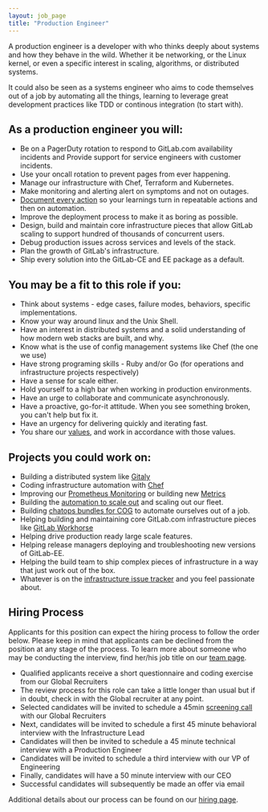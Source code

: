 ```yaml
---
layout: job_page
title: "Production Engineer"
---
```


A production engineer is a developer with who thinks deeply about systems and
how they behave in the wild. Whether it be networking, or the Linux kernel,
or even a specific interest in scaling, algorithms, or distributed systems.

It could also be seen as a systems engineer who aims to code themselves out of
a job by automating all the things, learning to leverage great development
practices like TDD or continous integration (to start with).

## As a production engineer you will:

* Be on a PagerDuty rotation to respond to GitLab.com availability incidents and
  Provide support for service engineers with customer incidents.
* Use your oncall rotation to prevent pages from ever happening.
* Manage our infrastructure with Chef, Terraform and Kubernetes.
* Make monitoring and alerting alert on symptoms and not on outages.
* [Document every action](https://gitlab.com/gitlab-com/runbooks) so your learnings turn in repeatable actions and then on automation.
* Improve the deployment process to make it as boring as possible.
* Design, build and maintain core infrastructure pieces that allow GitLab scaling to support hundred of thousands of concurrent users.
* Debug production issues across services and levels of the stack.
* Plan the growth of GitLab's infrastructure.
* Ship every solution into the GitLab-CE and EE package as a default.

## You may be a fit to this role if you:

* Think about systems - edge cases, failure modes, behaviors, specific implementations.
* Know your way around linux and the Unix Shell.
* Have an interest in distributed systems and a solid understanding of how modern web stacks are built, and why.
* Know what is the use of config management systems like Chef (the one we use)
* Have strong programing skills - Ruby and/or Go (for operations and infrastructure projects respectively)
* Have a sense for scale either.
* Hold yourself to a high bar when working in production environments.
* Have an urge to collaborate and communicate asynchronously.
* Have a proactive, go-for-it attitude. When you see something broken, you can't help
  but fix it.
* Have an urgency for delivering quickly and iterating fast.
* You share our [values](/handbook/#values), and work in accordance with those
  values.

## Projects you could work on:

* Building a distributed system like [Gitaly](https://gitlab.com/gitlab-org/gitaly)
* Coding infrastructure automation with [Chef](https://gitlab.com/gitlab-cookbooks/)
* Improving our [Prometheus Monitoring](https://gitlab.com/gitlab-cookbooks/gitlab-prometheus) or building new [Metrics](https://gitlab.com/gitlab-org/gitlab-monitor)
* Building the [automation to scale out](https://gitlab.com/gitlab-com/infrastructure/issues/892) and scaling out our fleet.
* Building [chatops bundles for COG](https://gitlab.com/gitlab-cog/) to automate ourselves out of a job.
* Helping building and maintaining core GitLab.com infrastructure pieces like [GitLab Workhorse](https://gitlab.com/gitlab-org/gitlab-workhorse/)
* Helping drive production ready large scale features.
* Helping release managers deploying and troubleshooting new versions of GitLab-EE.
* Helping the build team to ship complex pieces of infrastructure in a way that just work out of the box.
* Whatever is on the [infrastructure issue tracker](https://gitlab.com/gitlab-com/infrastructure/issues) and you feel passionate about.

## Hiring Process

Applicants for this position can expect the hiring process to follow the order below. Please keep in mind that applicants can be declined from the position at any stage of the process. To learn more about someone who may be conducting the interview, find her/his job title on our [team page](/team).

* Qualified applicants receive a short questionnaire and coding exercise from our Global Recruiters
* The review process for this role can take a little longer than usual but if in doubt, check in with the Global recruiter at any point.
* Selected candidates will be invited to schedule a 45min [screening call](/handbook/hiring/#screening-call) with our Global Recruiters
* Next, candidates will be invited to schedule a first 45 minute behavioral interview with the Infrastructure Lead
* Candidates will then be invited to schedule a 45 minute technical interview with a Production Engineer
* Candidates will be invited to schedule a third interview with our VP of Engineering
* Finally, candidates will have a 50 minute interview with our CEO
* Successful candidates will subsequently be made an offer via email


Additional details about our process can be found on our [hiring page](/handbook/hiring).
